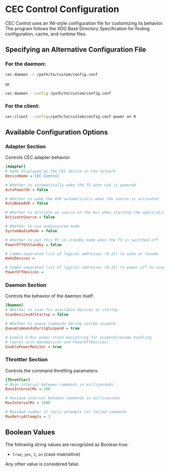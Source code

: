 # CEC Control Configuration

CEC Control uses an INI-style configuration file for customizing its behavior. The program follows the XDG Base Directory Specification for finding configuration, cache, and runtime files.

## Specifying an Alternative Configuration File

### For the daemon:

```bash
cec-daemon -c /path/to/custom/config.conf
```

or 

```bash
cec-daemon --config /path/to/custom/config.conf
```

### For the client:

```bash
cec-client --config=/path/to/custom/config.conf power on 0
```

## Available Configuration Options

### Adapter Section

Controls CEC adapter behavior:

```ini
[Adapter]
# Name displayed by the CEC device on the network
DeviceName = CEC Control

# Whether to automatically wake the TV when usb is powered
AutoPowerOn = false

# Whether to wake the AVR automatically when the source is activated
AutoWakeAVR = false

# Whether to activate as source on the bus when starting the application
ActivateSource = false

# Whether to use audiosystem mode
SystemAudioMode = false

# Whether to put this PC in standby mode when the TV is switched off
PowerOffOnStandby = false

# Comma-separated list of logical addresses (0-15) to wake on resume
WakeDevices = 

# Comma-separated list of logical addresses (0-15) to power off on suspend
PowerOffDevices = 
```

### Daemon Section

Controls the behavior of the daemon itself:

```ini
[Daemon]
# Whether to scan for available devices at startup
ScanDevicesAtStartup = false

# Whether to queue commands during system suspend
QueueCommandsDuringSuspend = true

# Enable D-Bus power state monitoring for suspend/resume handling
# (works with WakeDevices and PowerOffDevices)
EnablePowerMonitor = true
```

### Throttler Section

Controls the command throttling parameters:

```ini
[Throttler]
# Base interval between commands in milliseconds
BaseIntervalMs = 200

# Maximum interval between commands in milliseconds
MaxIntervalMs = 1000

# Maximum number of retry attempts for failed commands
MaxRetryAttempts = 3
```

## Boolean Values

The following string values are recognized as Boolean true:
- `true`, `yes`, `1`, `on` (case insensitive)

Any other value is considered false.
